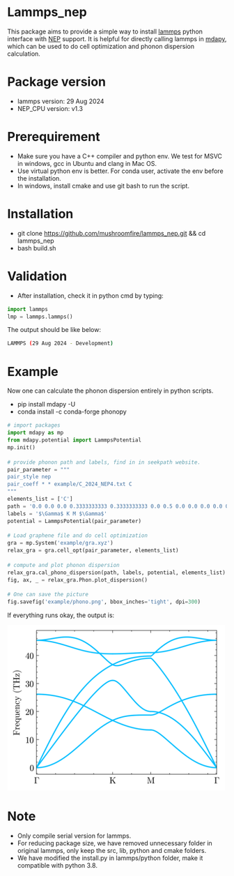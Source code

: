 # Lammps_nep
This package aims to provide a simple way to install [lammps](https://www.lammps.org/) python interface with [NEP](https://gpumd.org/potentials/nep.html) support. It is helpful for directly calling lammps in [mdapy](https://github.com/mushroomfire/mdapy), which can be used to do cell optimization and phonon dispersion calculation.

# Package version

- lammps version: 29 Aug 2024
- NEP_CPU version: v1.3

# Prerequirement

- Make sure you have a C++ compiler and python env. We test for MSVC in windows, gcc in Ubuntu and clang in Mac OS.
- Use virtual python env is better. For conda user, activate the env before the installation.
- In windows, install cmake and use git bash to run the script.

# Installation

- git clone https://github.com/mushroomfire/lammps_nep.git && cd lammps_nep
- bash build.sh

# Validation

- After installation, check it in python cmd by typing:

``` python
import lammps
lmp = lammps.lammps()
```

The output should be like below:

``` bash
LAMMPS (29 Aug 2024 - Development)
```

# Example

Now one can calculate the phonon dispersion entirely in python scripts.

- pip install mdapy -U
- conda install -c conda-forge phonopy

``` python
# import packages
import mdapy as mp
from mdapy.potential import LammpsPotential
mp.init()

# provide phonon path and labels, find in in seekpath website.
pair_parameter = """
pair_style nep
pair_coeff * * example/C_2024_NEP4.txt C
"""
elements_list = ['C']
path = '0.0 0.0 0.0 0.3333333333 0.3333333333 0.0 0.5 0.0 0.0 0.0 0.0 0.0'
labels = '$\Gamma$ K M $\Gamma$'
potential = LammpsPotential(pair_parameter)

# Load graphene file and do cell optimization
gra = mp.System('example/gra.xyz')
relax_gra = gra.cell_opt(pair_parameter, elements_list)

# compute and plot phonon dispersion
relax_gra.cal_phono_dispersion(path, labels, potential, elements_list)
fig, ax, _ = relax_gra.Phon.plot_dispersion()

# One can save the picture
fig.savefig('example/phono.png', bbox_inches='tight', dpi=300)
```

If everything runs okay, the output is:

<img src=./example/phono.png  width="500px" />

# Note

- Only compile serial version for lammps.
- For reducing package size, we have removed unnecessary folder in original lammps, only keep the src, lib, python and cmake folders.
- We have modified the install.py in lammps/python folder, make it compatible with python 3.8.
